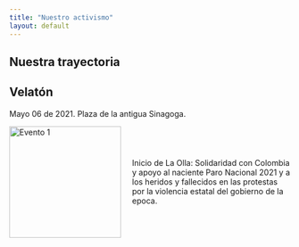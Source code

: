 ```yaml
---
title: "Nuestro activismo"
layout: default
---
```


## Nuestra trayectoria

## Velatón

Mayo 06 de 2021. Plaza de la antigua Sinagoga.

<div style="display: flex; align-items: center;">
  <img src="/_images/velaton_mayo06_2021.JPG" alt="Evento 1" style="width: 200px; margin-right: 20px;">
  <p>
    Inicio de La Olla: Solidaridad con Colombia y apoyo al naciente Paro Nacional 2021 y a los heridos y fallecidos en las protestas por la violencia estatal del gobierno de la epoca.
  </p>
</div>




